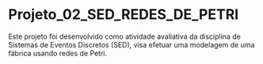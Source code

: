 # Projeto_02_SED_REDES_DE_PETRI
Este projeto foi desenvolvido como atividade avaliativa da disciplina de Sistemas de Eventos Discretos (SED), visa efetuar uma modelagem de uma fábrica usando redes de Petri.
